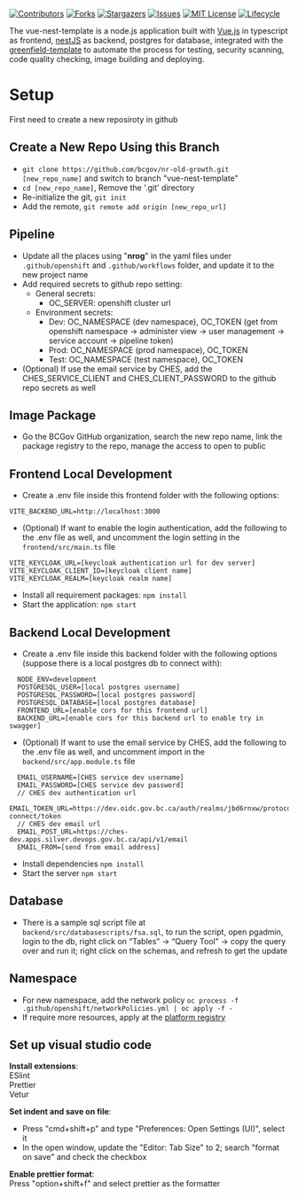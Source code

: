 <!-- PROJECT SHIELDS -->

[![Contributors](https://img.shields.io/github/contributors/bcgov/nr-forest-client)](/../../graphs/contributors)
[![Forks](https://img.shields.io/github/forks/bcgov/nr-forest-client)](/../../network/members)
[![Stargazers](https://img.shields.io/github/stars/bcgov/nr-forest-client)](/../../stargazers)
[![Issues](https://img.shields.io/github/issues/bcgov/nr-forest-client)](/../../issues)
[![MIT License](https://img.shields.io/github/license/bcgov/nr-forest-client.svg)](/LICENSE.md)
[![Lifecycle](https://img.shields.io/badge/Lifecycle-Experimental-339999)](https://github.com/bcgov/repomountie/blob/master/doc/lifecycle-badges.md)

The vue-nest-template is a node.js application built with [Vue.js](https://vuejs.org) in typescript as frontend, [nestJS](https://docs.nestjs.com) as backend, postgres for database, integrated with the [greenfield-template](https://github.com/bcgov/greenfield-template) to automate the process for testing, security scanning, code quality checking, image building and deploying.

# Setup

First need to create a new reposiroty in github

## Create a New Repo Using this Branch

- `git clone https://github.com/bcgov/nr-old-growth.git [new_repo_name]` and switch to branch "vue-nest-template"
- `cd [new_repo_name]`, Remove the '.git' directory
- Re-initialize the git, `git init`
- Add the remote, `git remote add origin [new_repo_url]`

## Pipeline

- Update all the places using "**nrog**" in the yaml files under `.github/openshift` and `.github/workflows` folder, and update it to the new project name
- Add required secrets to github repo setting:
  - General secrets: 
    - OC_SERVER: openshift cluster url
  - Environment secrets:
    - Dev: OC_NAMESPACE (dev namespace), OC_TOKEN (get from openshift namespace -> administer view -> user management -> service account -> pipeline token)
    - Prod: OC_NAMESPACE (prod namespace), OC_TOKEN
    - Test: OC_NAMESPACE (test namespace), OC_TOKEN
- (Optional) If use the email service by CHES, add the CHES_SERVICE_CLIENT and CHES_CLIENT_PASSWORD to the github repo secrets as well

## Image Package

- Go the BCGov GitHub organization, search the new repo name, link the package registry to the repo, manage the access to open to public

## Frontend Local Development

- Create a .env file inside this frontend folder with the following options:

```
VITE_BACKEND_URL=http://localhost:3000
```
- (Optional) If want to enable the login authentication, add the following to the .env file as well, and uncomment the login setting in the `frontend/src/main.ts` file
```
VITE_KEYCLOAK_URL=[keycloak authentication url for dev server]
VITE_KEYCLOAK_CLIENT_ID=[keycloak client name]
VITE_KEYCLOAK_REALM=[keycloak realm name]
```
- Install all requirement packages: `npm install`
- Start the application: `npm start`

## Backend Local Development

- Create a .env file inside this backend folder with the following options (suppose there is a local postgres db to connect with):
```
  NODE_ENV=development
  POSTGRESQL_USER=[local postgres username]
  POSTGRESQL_PASSWORD=[local postgres password]
  POSTGRESQL_DATABASE=[local postgres database]
  FRONTEND_URL=[enable cors for this frontend url]
  BACKEND_URL=[enable cors for this backend url to enable try in swagger]
```
- (Optional) If want to use the email service by CHES, add the following to the .env file as well, and uncomment import in the `backend/src/app.module.ts` file
```
  EMAIL_USERNAME=[CHES service dev username]
  EMAIL_PASSWORD=[CHES service dev password]
  // CHES dev authentication url
  EMAIL_TOKEN_URL=https://dev.oidc.gov.bc.ca/auth/realms/jbd6rnxw/protocol/openid-connect/token
  // CHES dev email url
  EMAIL_POST_URL=https://ches-dev.apps.silver.devops.gov.bc.ca/api/v1/email
  EMAIL_FROM=[send from email address]
```
- Install dependencies `npm install`
- Start the server `npm start`

## Database

- There is a sample sql script file at `backend/src/databasescripts/fsa.sql`, to run the script, open pgadmin, login to the db, right click on “Tables” -> “Query Tool” -> copy the query over and run it; right click on the schemas, and refresh to get the update


## Namespace

- For new namespace, add the network policy `oc process -f .github/openshift/networkPolicies.yml | oc apply -f -`
- If require more resources, apply at the [platform registry](https://registry.developer.gov.bc.ca/)

## Set up visual studio code

**Install extensions**:  
ESlint  
Prettier  
Vetur

**Set indent and save on file**:

- Press "cmd+shift+p" and type "Preferences: Open Settings (UI)", select it
- In the open window, update the "Editor: Tab Size" to 2; search "format on save" and check the checkbox

**Enable prettier format**:  
Press "option+shift+f" and select prettier as the formatter

